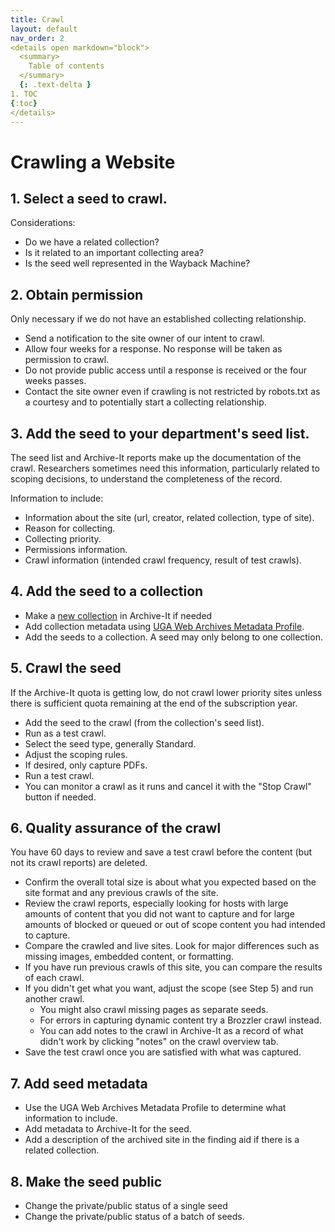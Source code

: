 ```yaml
---
title: Crawl
layout: default
nav_order: 2
<details open markdown="block">
  <summary>
    Table of contents
  </summary>
  {: .text-delta }
1. TOC
{:toc}
</details>
---
```



# Crawling a Website

## 1. Select a seed to crawl. 
Considerations:
* Do we have a related collection?
* Is it related to an important collecting area?
* Is the seed well represented in the Wayback Machine?

## 2. Obtain permission
Only necessary if we do not have an established collecting relationship.

* Send a notification to the site owner of our intent to crawl.
* Allow four weeks for a response. No response will be taken as permission to crawl.
* Do not provide public access until a response is received or the four weeks passes.
* Contact the site owner even if crawling is not restricted by robots.txt as a courtesy and to potentially start a collecting relationship.

## 3. Add the seed to your department's seed list. 
The seed list and Archive-It reports make up the documentation of the crawl. Researchers sometimes need this information, particularly related to scoping decisions, to understand the completeness of the record.

Information to include:
* Information about the site (url, creator, related collection, type of site).
* Reason for collecting.
* Collecting priority. 
* Permissions information.
* Crawl information (intended crawl frequency, result of test crawls).

## 4. Add the seed to a collection
* Make a [new collection](https://support.archive-it.org/hc/en-us/articles/207999936-Create-and-manage-a-collection) in Archive-It if needed 
* Add collection metadata using [UGA Web Archives Metadata Profile](https://github.com/uga-libraries/web-archiving/blob/master/metadata_profile.md).
* Add the seeds to a collection. A seed may only belong to one collection.

## 5. Crawl the seed
If the Archive-It quota is getting low, do not crawl lower priority sites unless there is sufficient quota remaining at the end of the subscription year.

* Add the seed to the crawl (from the collection's seed list).
* Run as a test crawl.
* Select the seed type, generally Standard.
* Adjust the scoping rules.
* If desired, only capture PDFs.
* Run a test crawl.
* You can monitor a crawl as it runs and cancel it with the "Stop Crawl" button if needed.

## 6. Quality assurance of the crawl
You have 60 days to review and save a test crawl before the content (but not its crawl reports) are deleted.
* Confirm the overall total size is about what you expected based on the site format and any previous crawls of the site.
* Review the crawl reports, especially looking for hosts with large amounts of content that you did not want to capture and for large amounts of blocked or queued or out of scope content you had intended to capture.
* Compare the crawled and live sites. Look for major differences such as missing images, embedded content, or formatting.
* If you have run previous crawls of this site, you can compare the results of each crawl.
* If you didn't get what you want, adjust the scope (see Step 5) and run another crawl.
  * You might also crawl missing pages as separate seeds.
  * For errors in capturing dynamic content try a Brozzler crawl instead.
  * You can add notes to the crawl in Archive-It as a record of what didn't work by clicking "notes" on the crawl overview tab.
* Save the test crawl once you are satisfied with what was captured.

## 7. Add seed metadata
* Use the UGA Web Archives Metadata Profile to determine what information to include.
* Add metadata to Archive-It for the seed.
* Add a description of the archived site in the finding aid if there is a related collection.

## 8. Make the seed public
* Change the private/public status of a single seed
* Change the private/public status of a batch of seeds.
